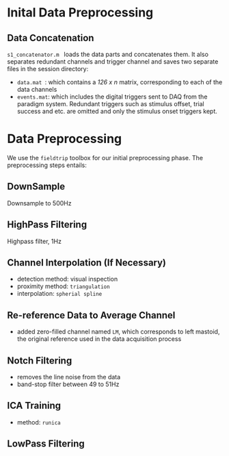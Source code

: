 # Inital Data Preprocessing
## Data Concatenation
`s1_concatenator.m ` loads the data parts and concatenates them. It also separates redundant channels and trigger channel and saves two separate files in the session directory:
* `data.mat `: which contains a *126 x n* matrix, corresponding to each of the data channels
* `events.mat`: which includes the digital triggers sent to DAQ from the paradigm system. Redundant triggers such as stimulus offset, trial success and etc. are omitted and only the stimulus onset triggers kept.

# Data Preprocessing
We use the `fieldtrip` toolbox for our initial preprocessing phase. The preprocessing steps entails:
## DownSample
Downsample to 500Hz
## HighPass Filtering
Highpass filter, 1Hz
## Channel Interpolation (If Necessary)
* detection method: visual inspection
* proximity method: `triangulation` 
* interpolation: `spherial spline`
## Re-reference Data to Average Channel
* added zero-filled channel named `LM`, which corresponds to left mastoid, the original reference used in the data acquisition process
## Notch Filtering
* removes the line noise from the data
* band-stop filter between 49 to 51Hz
## ICA Training
* method: `runica`
## LowPass Filtering
